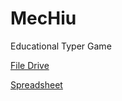 # MecHiu

Educational Typer Game

[File Drive](https://drive.google.com/drive/folders/10gMZfkT8J3sPxzgMWFZ4xcE2biA-Zvl1?usp=sharing)

[Spreadsheet](https://docs.google.com/spreadsheets/d/19DMEuEp52dEBsYO_eY8_ji4fUOYm56FTP32G38kYumM/edit?usp=sharing)

